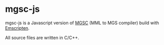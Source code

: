 # mgsc-js

mgsc-js is a Javascript version of [MGSC](https://github.com/digital-sound-antiques/mgsc) (MML to MGS compiler) build with [Emscripten](https://github.com/kripken/emscripten).

All source files are written in C/C++.
